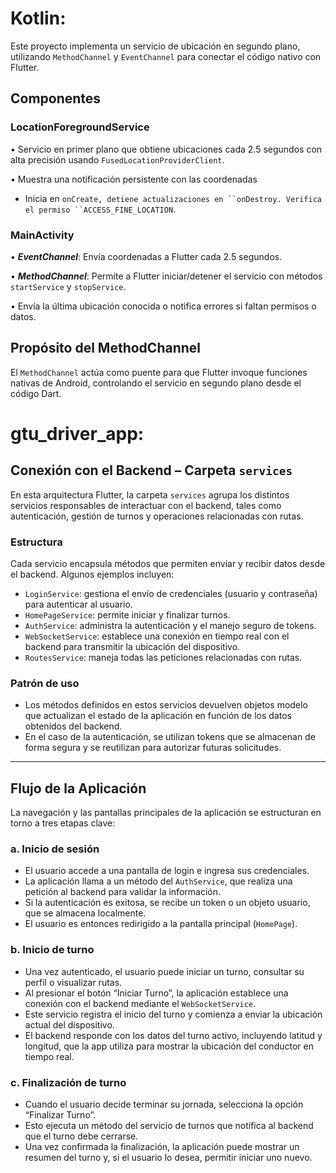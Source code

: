 # **Kotlin:**
Este proyecto implementa un servicio de ubicación en segundo plano, utilizando `MethodChannel` y `EventChannel` para conectar el código nativo con Flutter.

## Componentes

### LocationForegroundService

•  Servicio en primer plano que obtiene ubicaciones cada 2.5 segundos con alta precisión usando `FusedLocationProviderClient`.

•  Muestra una notificación persistente con las coordenadas

* Inicia en `onCreate, detiene actualizaciones en ``onDestroy. Verifica el permiso ``ACCESS_FINE_LOCATION`.

### MainActivity

•  ***EventChannel***: Envía coordenadas a Flutter cada 2.5 segundos.

•  ***MethodChannel***: Permite a Flutter iniciar/detener el servicio con métodos `startService` y `stopService`.

•  Envía la última ubicación conocida o notifica errores si faltan permisos o datos.

## **Propósito del MethodChannel**

El `MethodChannel` actúa como puente para que Flutter invoque funciones nativas de Android, controlando el servicio en segundo plano desde el código Dart.

# gtu_driver_app:

## Conexión con el Backend – Carpeta `services`

En esta arquitectura Flutter, la carpeta `services` agrupa los distintos servicios responsables de interactuar con el backend, tales como autenticación, gestión de turnos y operaciones relacionadas con rutas.

### Estructura

Cada servicio encapsula métodos que permiten enviar y recibir datos desde el backend. Algunos ejemplos incluyen:

- `LoginService`: gestiona el envío de credenciales (usuario y contraseña) para autenticar al usuario.  
- `HomePageService`: permite iniciar y finalizar turnos.  
- `AuthService`: administra la autenticación y el manejo seguro de tokens.  
- `WebSocketService`: establece una conexión en tiempo real con el backend para transmitir la ubicación del dispositivo.  
- `RoutesService`: maneja todas las peticiones relacionadas con rutas.

### Patrón de uso

- Los métodos definidos en estos servicios devuelven objetos modelo que actualizan el estado de la aplicación en función de los datos obtenidos del backend.  
- En el caso de la autenticación, se utilizan tokens que se almacenan de forma segura y se reutilizan para autorizar futuras solicitudes.

---

## Flujo de la Aplicación

La navegación y las pantallas principales de la aplicación se estructuran en torno a tres etapas clave:

### a. Inicio de sesión

- El usuario accede a una pantalla de login e ingresa sus credenciales.  
- La aplicación llama a un método del `AuthService`, que realiza una petición al backend para validar la información.  
- Si la autenticación es exitosa, se recibe un token o un objeto usuario, que se almacena localmente.  
- El usuario es entonces redirigido a la pantalla principal (`HomePage`).

### b. Inicio de turno

- Una vez autenticado, el usuario puede iniciar un turno, consultar su perfil o visualizar rutas.  
- Al presionar el botón “Iniciar Turno”, la aplicación establece una conexión con el backend mediante el `WebSocketService`.  
- Este servicio registra el inicio del turno y comienza a enviar la ubicación actual del dispositivo.  
- El backend responde con los datos del turno activo, incluyendo latitud y longitud, que la app utiliza para mostrar la ubicación del conductor en tiempo real.

### c. Finalización de turno

- Cuando el usuario decide terminar su jornada, selecciona la opción “Finalizar Turno”.  
- Esto ejecuta un método del servicio de turnos que notifica al backend que el turno debe cerrarse.  
- Una vez confirmada la finalización, la aplicación puede mostrar un resumen del turno y, si el usuario lo desea, permitir iniciar uno nuevo.
